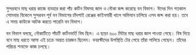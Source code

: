 সুন্দরবনে মাছ ধরার কাজে ব্যবহার করা পাঁচ কার্টন বিষসহ জাল ও নৌকা জব্দ করেছে বন বিভাগ‌। ঈদের দিন গতকাল সোমবার বিকেলে সুন্দরবন পূর্ব বন বিভাগের চাঁদপাই রেঞ্জের কাইনমারী খালে অভিযান চালিয়ে এসব জব্দ করা হয়। তবে এ সময় কাউকে আটক করতে পারেনি বন বিভাগ।

বন বিভাগ বলছে, নৌকাটিতে পাঁচটি কার্টনভর্তি বিষ ছিল। এ ছাড়া ৬০০ মিটার মাছ ধরার জাল পাওয়া গেছে। বিষ দিয়ে বনে মাছ ধরতে আসা এই চক্রে অন্তত চারজন ছিলেন। বনরক্ষীদের উপস্থিতি টের পেয়ে তাঁরা পালিয়ে গেছেন। তাঁদের পরিচয় শনাক্তে কাজ চলছে।
